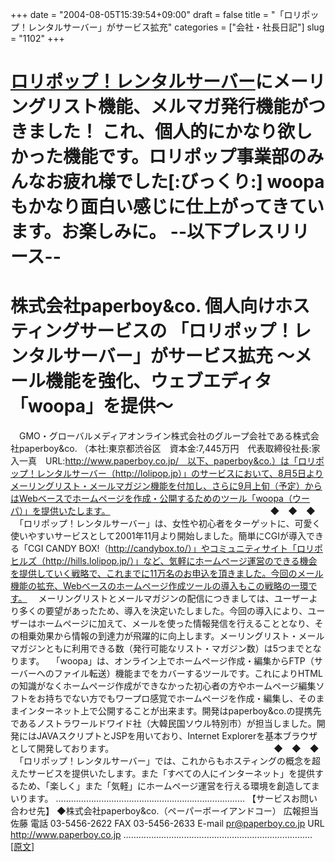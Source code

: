 +++
date = "2004-08-05T15:39:54+09:00"
draft = false
title = "「ロリポップ！レンタルサーバー」がサービス拡充"
categories = ["会社・社長日記"]
slug = "1102"
+++

<a href="http://lolipop.jp" target="_blank">ロリポップ！レンタルサーバー</a>にメーリングリスト機能、メルマガ発行機能がつきました！
これ、個人的にかなり欲しかった機能です。ロリポップ事業部のみんなお疲れ様でした[:びっくり:]
woopaもかなり面白い感じに仕上がってきています。お楽しみに。
--以下プレスリリース--
==================================================
株式会社paperboy&co.
個人向けホスティングサービスの
「ロリポップ！レンタルサーバー」がサービス拡充
～メール機能を強化、ウェブエディタ「woopa」を提供～
==================================================
　GMO・グローバルメディアオンライン株式会社のグループ会社である株式会社paperboy&co.
（本社:東京都渋谷区　資本金:7,445万円　代表取締役社長:家入一真　URL:http://www.paperboy.co.jp/　以下、paperboy&co.）は「ロリポップ！レンタルサーバー（http://lolipop.jp）」のサービスにおいて、8月5日よりメーリングリスト・メールマガジン機能を付加し、さらに9月上旬（予定）からはWebベースでホームページを作成・公開するためのツール「woopa（ウーパ）」を提供いたします。
　　　　　　　　　　　　　　　　　　◆　◆　◆
　「ロリポップ！レンタルサーバー」は、女性や初心者をターゲットに、可愛く使いやすいサービスとして2001年11月より開始しました。簡単にCGIが導入できる「CGI CANDY BOX!（http://candybox.to/）」やコミュニティサイト「ロリポヒルズ（http://hills.lolipop.jp/）」など、気軽にホームページ運営のできる機会を提供していく戦略で、これまでに11万名のお申込を頂きました。今回のメール機能の拡充、Webベースのホームページ作成ツールの導入もこの戦略の一環です。
　メーリングリストとメールマガジンの配信につきましては、ユーザーより多くの要望があったため、導入を決定いたしました。今回の導入により、ユーザーはホームページに加えて、メールを使った情報発信を行えることとなり、その相乗効果から情報の到達力が飛躍的に向上します。メーリングリスト・メールマガジンともに利用できる数（発行可能なリスト・マガジン数）は5つまでとなります。
　「woopa」は、オンライン上でホームページ作成・編集からFTP（サーバーへのファイル転送）機能までをカバーするツールです。これによりHTMLの知識がなくホームページ作成ができなかった初心者の方やホームページ編集ソフトをお持ちでない方でもワープロ感覚でホームページを作成・編集し、そのままインターネット上で公開することが出来ます。開発はpaperboy&co.の提携先であるノストラワールドワイド社（大韓民国ソウル特別市）が担当しました。開発にはJAVAスクリプトとJSPを用いており、Internet Explorerを基本ブラウザとして開発しております。
　　　　　　　　　　　　　　　　　　◆　◆　◆
　「ロリポップ！レンタルサーバー」では、これからもホスティングの概念を超えたサービスを提供いたします。また「すべての人にインターネット」を提供するため、「楽しく」また「気軽」にホームページ運営を行える環境を創造してまいります。
…………………………………………………………………
【サービスお問い合わせ先】
◆株式会社paperboy&co.（ペーパーボーイアンドコー）
広報担当　　佐藤
電話 03-5456-2622
FAX 03-5456-2633
E-mail pr@paperboy.co.jp
URL http://www.paperboy.co.jp
…………………………………………………………………
<a href="http://profile.yahoo.co.jp/biz/press/body/9449/press1.html" target="_blank">[原文]</a>
